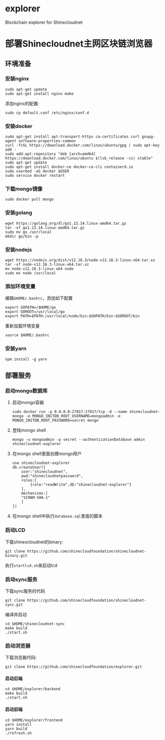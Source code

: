 # explorer
Blockchain explorer for Shinecloudnet

# 部署Shinecloudnet主网区块链浏览器

## 环境准备

### 安装nginx

```shell script
sudo apt-get update
sudo apt-get install nginx make
```
添加nginx的配置:
```shell script
sudo cp default.conf /etc/nginx/conf.d
```

### 安装docker

```shell script
sudo apt-get install apt-transport-https ca-certificates curl gnupg-agent software-properties-common
curl -fsSL https://download.docker.com/linux/ubuntu/gpg | sudo apt-key add -
sudo add-apt-repository "deb [arch=amd64] https://download.docker.com/linux/ubuntu $(lsb_release -cs) stable"
sudo apt-get update
sudo apt-get install docker-ce docker-ce-cli containerd.io
sudo usermod -aG docker $USER
sudo service docker restart
```

### 下载mongo镜像

```shell script
sudo docker pull mongo
```

### 安装golang

```shell script
wget https://golang.org/dl/go1.13.14.linux-amd64.tar.gz
tar -xf go1.13.14.linux-amd64.tar.gz
sudo mv go /usr/local
mkdir go/bin -p
```

### 安装nodejs

```shell script
wget https://nodejs.org/dist/v12.18.3/node-v12.18.3-linux-x64.tar.xz
tar -xf node-v12.18.3-linux-x64.tar.xz
mv node-v12.18.3-linux-x64 node
sudo mv node /usr/local
```

### 添加环境变量

编辑`$HOME/.bashrc`，添加如下配置

```shell script
export GOPATH=/$HOME/go
export GOROOT=/usr/local/go
export PATH=$PATH:/usr/local/node/bin:$GOPATH/bin:$GOROOT/bin
```

重新加载环境变量
```shell script
source $HOME/.bashrc
```

### 安装yarn

```shell script
npm install -g yarn
```

## 部署服务

### 启动mongo数据库

1. 启动mongo容器

    ```shell script
    sudo docker run -p 0.0.0.0:27017:27017/tcp -d --name shinecloudnet-mongo -e MONGO_INITDB_ROOT_USERNAME=mongoadmin -e MONGO_INITDB_ROOT_PASSWORD=secret mongo
    ```

2. 登陆mongo shell

    ```shell script
    mongo -u mongoadmin -p secret --authenticationDatabase admin shinecloudnet-explorer
    ```

3. 在mongo shell里面创建mongo用户

    ```
    use shinecloudnet-explorer
    db.createUser({
        user:"shinecloudnet",
        pwd:"shinecloudnetpassword",
        roles:[
            {role:"readWrite",db:"shinecloudnet-explorer"}
        ],
        mechanisms:[
        "SCRAM-SHA-1"
        ]
    })
    ```

4. 在mongo shell中执行`database.sql`里面的脚本

### 启动LCD

下载shinescloudnet的binary:

```shell script
git clone https://github.com/shinecloudfoundation/shinecloudnet-binary.git
```

执行`startlcd.sh`来启动lcd

### 启动sync服务

下载sync服务的代码
```shell script
git clone https://github.com/shinecloudfoundation/shinecloudnet-sync.git
```

编译并启动
```shell script
cd $HOME/shinecloudnet-sync
make build
./start.sh
```

### 启动浏览器

下载浏览器代码:
```shell script
git clone https://github.com/shinecloudfoundation/explorer.git
```

#### 启动后端

```shell script
cd $HOME/explorer/backend
make build
./start.sh
```

#### 启动前端

```shell script
cd $HOME/explorer/frontend
yarn install
yarn build
./refresh.sh
```

